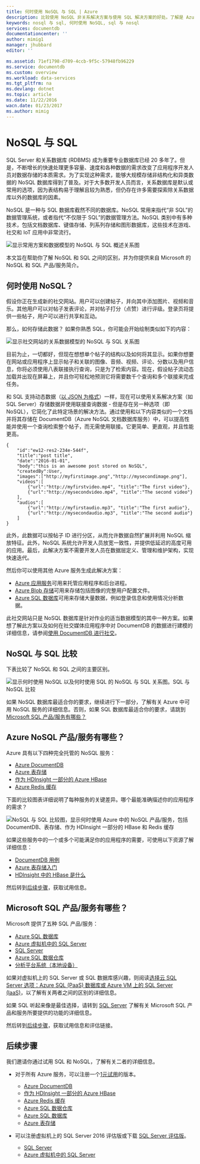 ```yaml
---
title: 何时使用 NoSQL 与 SQL | Azure
description: 比较使用 NoSQL 非关系解决方案与使用 SQL 解决方案的好处。了解是 Azure NoSQL 服务之一还是 SQL Server 最适合你的应用场景。
keywords: nosql 与 sql, 何时使用 NoSQL, sql 与 nosql
services: documentdb
documentationcenter: ''
author: mimig1
manager: jhubbard
editor: ''

ms.assetid: 71ef1798-d709-4ccb-9f5c-57948fb96229
ms.service: documentdb
ms.custom: overview
ms.workload: data-services
ms.tgt_pltfrm: na
ms.devlang: dotnet
ms.topic: article
ms.date: 11/22/2016
wacn.date: 01/23/2017
ms.author: mimig
---
```


# NoSQL 与 SQL
SQL Server 和关系数据库 \(RDBMS\) 成为重要专业数据库已经 20 多年了。但是，不断增长的快速处理更多容量、速度和各种数据的需求改变了应用程序开发人员对数据存储的本质需求。为了实现这种需求，能够大规模存储非结构化和异类数据的 NoSQL 数据库得到了普及。对于大多数开发人员而言，关系数据库是默认或常用的选项，因为表结构易于理解且较为熟悉，但仍存在许多需要探索除关系数据库以外的数据库的因素。

NoSQL 是一种与 SQL 数据库截然不同的数据库。NoSQL 常用来指代“非 SQL”的数据管理系统，或者指代“不仅限于 SQL”的数据管理方法。NoSQL 类别中有多种技术，包括文档数据库、键值存储、列系列存储和图形数据库，这些技术在游戏、社交和 IoT 应用中非常流行。

![显示常用方案和数据模型的 NoSQL 与 SQL 概述关系图](./media/documentdb-nosql-vs-sql/nosql-vs-sql-overview.png)

本文旨在帮助你了解 NoSQL 和 SQL 之间的区别，并为你提供来自 Microsoft 的 NoSQL 和 SQL 产品/服务简介。

## 何时使用 NoSQL？
假设你正在生成新的社交网站。用户可以创建帖子，并向其中添加图片、视频和音乐。其他用户可以对帖子发表评论，并对帖子打分（点赞）进行评级。登录页将提供一些帖子，用户可以进行共享和互动。

那么，如何存储此数据？ 如果你熟悉 SQL，你可能会开始绘制类似如下的内容：

![显示社交网站的关系数据模型的 NoSQL 与 SQL 关系图](./media/documentdb-nosql-vs-sql/nosql-vs-sql-social.png)

目前为止，一切都好，但现在想想单个帖子的结构以及如何将其显示。如果你想要在网站或应用程序上显示帖子和关联的图像、音频、视频、评论、分数以及用户信息，你将必须使用八表联接执行查询，只是为了检索内容。现在，假设帖子流动态加载并出现在屏幕上，并且你可轻松地预测它将需要数千个查询和多个联接来完成任务。

和 SQL 支持动态数据（[以 JSON 为格式](https://msdn.microsoft.com/zh-cn/library/dn921897.aspx)）一样，现在可以使用关系解决方案（如 SQL Server）存储数据并使用联接查询数据 - 但是存在另一种选项（即 NoSQL），它简化了此特定场景的解决方法。通过使用和以下内容类似的一个文档并将其存储在 DocumentDB（Azure NoSQL 文档数据库服务）中，可以提高性能并使用一个查询检索整个帖子，而无需使用联接。它更简单、更直观，并且性能更高。

```
{
    "id":"ew12-res2-234e-544f",
    "title":"post title",
    "date":"2016-01-01",
    "body":"this is an awesome post stored on NoSQL",
    "createdBy":User,
    "images":["http://myfirstimage.png","http://mysecondimage.png"],
    "videos":[
        {"url":"http://myfirstvideo.mp4", "title":"The first video"},
        {"url":"http://mysecondvideo.mp4", "title":"The second video"}
    ],
    "audios":[
        {"url":"http://myfirstaudio.mp3", "title":"The first audio"},
        {"url":"http://mysecondaudio.mp3", "title":"The second audio"}
    ]
}
```

此外，此数据可以按帖子 ID 进行分区，从而允许数据自然扩展并利用 NoSQL 缩放特征。此外，NoSQL 系统允许开发人员放宽一致性，并提供低延迟的高度可用的应用。最后，此解决方案不需要开发人员在数据层定义、管理和维护架构，实现快速迭代。

然后你可以使用其他 Azure 服务生成此解决方案：

- [Azure 应用服务](https://www.azure.cn/home/features/app-service/)可用来托管应用程序和后台进程。
- [Azure Blob 存储](https://www.azure.cn/home/features/storage/)可用来存储包括图像的完整用户配置文件。
- [Azure SQL 数据库](https://www.azure.cn/home/features/sql-database/)可用来存储大量数据，例如登录信息和使用情况分析数据。

此社交网站只是 NoSQL 数据库是针对作业的适当数据模型的其中一种方案。如果想了解此方案以及如何在社交媒体应用程序中对 DocumentDB 的数据进行建模的详细信息，请参阅[使用 DocumentDB 进行社交](./documentdb-social-media-apps.md)。

## NoSQL 与 SQL 比较
下表比较了 NoSQL 和 SQL 之间的主要区别。

![显示何时使用 NoSQL 以及何时使用 SQL 的 NoSQL 与 SQL 关系图。SQL 与 NoSQL 比较](./media/documentdb-nosql-vs-sql/nosql-vs-sql-comparison.png)

如果 NoSQL 数据库最适合你的要求，继续进行下一部分，了解有关 Azure 中可用 NoSQL 服务的详细信息。否则，如果 SQL 数据库最适合你的要求，请跳到 [Microsoft SQL 产品/服务有哪些？](#what-are-the-microsoft-sql-offerings)

## Azure NoSQL 产品/服务有哪些？
Azure 具有以下四种完全托管的 NoSQL 服务：

- [Azure DocumentDB](https://www.azure.cn/home/features/documentdb/)
- [Azure 表存储](https://www.azure.cn/home/features/storage/)
- [作为 HDInsight 一部分的 Azure HBase](https://www.azure.cn/home/features/hdinsight/)
- [Azure Redis 缓存](https://www.azure.cn/home/features/redis-cache/)

下面的比较图表详细说明了每种服务的关键差异。哪个最能准确描述你的应用程序的需求？

![NoSQL 与 SQL 比较图，显示何时使用 Azure 中的 NoSQL 产品/服务，包括 DocumentDB、表存储、作为 HDInsight 一部分的 HBase 和 Redis 缓存](./media/documentdb-nosql-vs-sql/nosql-vs-sql-documentdb-storage-hbase-hdinsight-redis-cache.png)

如果这些服务中的一个或多个可能满足你的应用程序的需要，可使用以下资源了解详细信息：

- [DocumentDB 用例](./documentdb-use-cases.md)
- [Azure 表存储入门](../storage/storage-dotnet-how-to-use-tables.md)
- [HDInsight 中的 HBase 是什么](../hdinsight/hdinsight-hbase-overview.md)

然后转到[后续步骤](#next-steps)，获取试用信息。

## <a name="what-are-the-microsoft-sql-offerings"></a> Microsoft SQL 产品/服务有哪些？

Microsoft 提供了五种 SQL 产品/服务：

- [Azure SQL 数据库](https://www.azure.cn/home/features/sql-database/)
- [Azure 虚拟机中的 SQL Server](https://www.azure.cn/home/features/virtual-machines#SQL/)
- [SQL Server](https://www.microsoft.com/server-cloud/products/sql-server-2016/)
- [Azure SQL 数据仓库](https://www.azure.cn/home/features/sql-data-warehouse/)
- [分析平台系统（本地设备）](https://www.microsoft.com/zh-cn/server-cloud/products/analytics-platform-system/)

如果对虚拟机上的 SQL Server 或 SQL 数据库感兴趣，则阅读[选择云 SQL Server 选项：Azure SQL \(PaaS\) 数据库或 Azure VM 上的 SQL Server \(IaaS\)](../sql-database/sql-database-paas-vs-sql-server-iaas.md)，以了解有关两者之间的区别的详细信息。

如果 SQL 听起来像是最佳选择，请转到 [SQL Server](https://www.microsoft.com/server-cloud/products/) 了解有关 Microsoft SQL 产品和服务所要提供的功能的详细信息。

然后转到[后续步骤](#next-steps)，获取试用信息和评估链接。

## <a name="next-steps"></a>后续步骤

我们邀请你通过试用 SQL 和 NoSQL，了解有关二者的详细信息。

- 对于所有 Azure 服务，可以注册一个[1元试用](https://www.azure.cn/pricing/1rmb-trial/)的版本。

  - [Azure DocumentDB](https://www.azure.cn/home/features/documentdb/)
  - [作为 HDInsight 一部分的 Azure HBase](https://www.azure.cn/home/features/hdinsight/)
  - [Azure Redis 缓存](https://www.azure.cn/home/features/redis-cache/)
  - [Azure SQL 数据仓库](https://www.azure.cn/home/features/sql-data-warehouse/)
  - [Azure SQL 数据库](https://www.azure.cn/home/features/sql-database/)
  - [Azure 表存储](https://www.azure.cn/home/features/storage/)
- 可以注册虚拟机上的 SQL Server 2016 评估版或下载 [SQL Server 评估版](https://www.microsoft.com/zh-cn/evalcenter/evaluate-sql-server-2016)。

  - [SQL Server](https://www.microsoft.com/server-cloud/products/sql-server-2016/)
  - [Azure 虚拟机中的 SQL Server](https://www.azure.cn/home/features/virtual-machines#SQL/)

<!---HONumber=Mooncake_0109_2017-->
<!---Update_Description: wording update -->